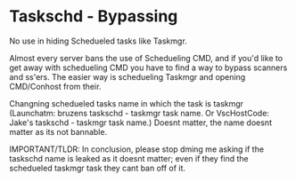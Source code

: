 # Taskschd - Bypassing

No use in hiding Schedueled tasks like Taskmgr.

Almost every server bans the use of Schedueling CMD, and if you'd like to get away with schedueling CMD you have to find a way to bypass scanners and ss'ers. The easier way is schedueling Taskmgr and opening CMD/Conhost from their.

Changning schedueled tasks name in which the task is taskmgr (Launchatm: bruzens taskschd - taskmgr task name. Or VscHostCode: Jake's taskschd - taskmgr task name.) Doesnt matter, the name doesnt matter as its not bannable.

IMPORTANT/TLDR: In conclusion, please stop dming me asking if the taskschd name is leaked as it doesnt matter; even if they find the schedueled taskmgr task they cant ban off of it.
